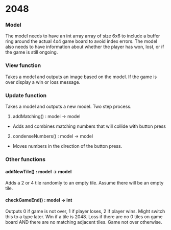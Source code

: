 # 2048

### Model
The model needs to have an int array array of size 6x6 to include a buffer ring around the actual 4x4 game board to avoid index errors. The model also needs to have information about whether the player has won, lost, or if the game is still ongoing.

### View function
Takes a model and outputs an image based on the model. If the game is over display a win or loss message.

### Update function
Takes a model and outputs a new model. Two step process.
1. addMatching() : model -> model
  - Adds and combines matching numbers that will collide with button press
2. condenseNumbers() : model -> model
  - Moves numbers in the direction of the button press.
  
### Other functions
#### addNewTile() : model -> model
Adds a 2 or 4 tile randomly to an empty tile. Assume there will be an empty tile.

#### checkGameEnd() : model -> int
Outputs 0 if game is not over, 1 if player loses, 2 if player wins. Might switch this to a type later.
Win if a tile is 2048.
Loss if there are no 0 tiles on game board AND there are no matching adjacent tiles.
Game not over otherwise.

